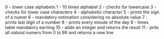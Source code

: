0 - lower case alphabets
1 - 10 times alphabet
2 - checks for lowercase
3 - checks for lower case characters
4 - alphabetic character
5 - prints the sign of a numer
6 - mandatory estimation considering no absolute value
7 - prints last digit of a number
8 - prints every minute of the day
9 - times table mandatory earning
10 - adds an integer and returns the result
11 - prits all natural numers from 0 to 99 and returns a new line
